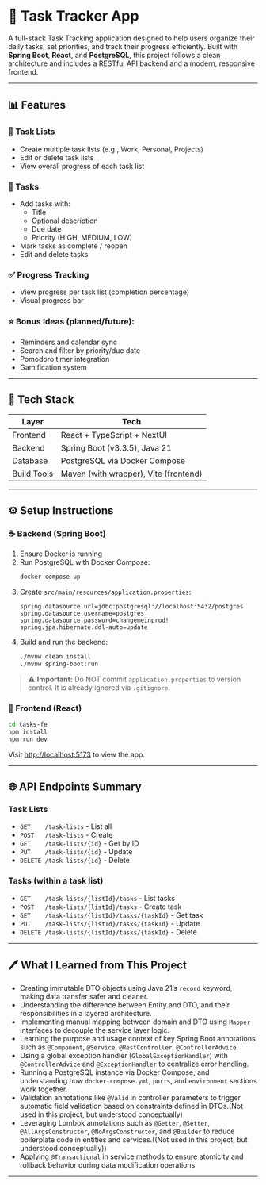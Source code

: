 # 📅 Task Tracker App

A full-stack Task Tracking application designed to help users organize their daily tasks, set priorities, and track their progress efficiently. Built with **Spring Boot**, **React**, and **PostgreSQL**, this project follows a clean architecture and includes a RESTful API backend and a modern, responsive frontend.

---

## 📊 Features

### 📂 Task Lists
- Create multiple task lists (e.g., Work, Personal, Projects)
- Edit or delete task lists
- View overall progress of each task list

### 📅 Tasks
- Add tasks with:
  - Title
  - Optional description
  - Due date
  - Priority (HIGH, MEDIUM, LOW)
- Mark tasks as complete / reopen
- Edit and delete tasks

### ✅ Progress Tracking
- View progress per task list (completion percentage)
- Visual progress bar

### ⭐ Bonus Ideas (planned/future):
- Reminders and calendar sync
- Search and filter by priority/due date
- Pomodoro timer integration
- Gamification system

---

## 🚀 Tech Stack

| Layer | Tech |
|------|------|
| Frontend | React + TypeScript + NextUI |
| Backend  | Spring Boot (v3.3.5), Java 21 |
| Database | PostgreSQL via Docker Compose |
| Build Tools | Maven (with wrapper), Vite (frontend) |

---

## ⚙️ Setup Instructions

### ☕ Backend (Spring Boot)
1. Ensure Docker is running
2. Run PostgreSQL with Docker Compose:
   ```bash
   docker-compose up
   ```
3. Create `src/main/resources/application.properties`:
   ```properties
   spring.datasource.url=jdbc:postgresql://localhost:5432/postgres
   spring.datasource.username=postgres
   spring.datasource.password=changemeinprod!
   spring.jpa.hibernate.ddl-auto=update
   ```
4. Build and run the backend:
   ```bash
   ./mvnw clean install
   ./mvnw spring-boot:run
   ```

> ⚠️ **Important:** Do NOT commit `application.properties` to version control. It is already ignored via `.gitignore`.

### 🔧 Frontend (React)
```bash
cd tasks-fe
npm install
npm run dev
```
Visit [http://localhost:5173](http://localhost:5173) to view the app.

---

## 🌐 API Endpoints Summary

### Task Lists
- `GET    /task-lists` - List all
- `POST   /task-lists` - Create
- `GET    /task-lists/{id}` - Get by ID
- `PUT    /task-lists/{id}` - Update
- `DELETE /task-lists/{id}` - Delete

### Tasks (within a task list)
- `GET    /task-lists/{listId}/tasks` - List tasks
- `POST   /task-lists/{listId}/tasks` - Create task
- `GET    /task-lists/{listId}/tasks/{taskId}` - Get task
- `PUT    /task-lists/{listId}/tasks/{taskId}` - Update
- `DELETE /task-lists/{listId}/tasks/{taskId}` - Delete

---

## 🖊️ What I Learned from This Project

- Creating immutable DTO objects using Java 21’s `record` keyword, making data transfer safer and cleaner.
- Understanding the difference between Entity and DTO, and their responsibilities in a layered architecture.
- Implementing manual mapping between domain and DTO using `Mapper` interfaces to decouple the service layer logic.
- Learning the purpose and usage context of key Spring Boot annotations such as `@Component`, `@Service`, `@RestController`, `@ControllerAdvice`.
- Using a global exception handler (`GlobalExceptionHandler`) with `@ControllerAdvice` and `@ExceptionHandler` to centralize error handling.
- Running a PostgreSQL instance via Docker Compose, and understanding how `docker-compose.yml`, `ports`, and `environment` sections work together.
-  Validation annotations like `@Valid` in controller parameters to trigger automatic field validation based on constraints defined in DTOs.(Not used in this project, but understood conceptually)
- Leveraging Lombok annotations such as `@Getter`, `@Setter`, `@AllArgsConstructor`, `@NoArgsConstructor`, and `@Builder` to reduce boilerplate code in entities and services.((Not used in this project, but understood conceptually))
- Applying `@Transactional` in service methods to ensure atomicity and rollback behavior during data modification operations


---
